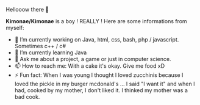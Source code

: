 Hellooow there 👋

**Kimonae/Kimonae** is a boy ! REALLY !
Here are some informations from myself:

- 🔭 I’m currently working on Java, html, css, bash, php / javascript. Sometimes c++ / c#
- 🌱 I’m currently learning Java
- 💬 Ask me about a project, a game or just in computer science.
- 📫 How to reach me: With a cake it's okay. Give me food xD
- ⚡ Fun fact: When I was young I thought I loved zucchinis because I loved the pickle in my burger mcdonald's ... I said "I want it" and when I had, cooked by my mother, I don't liked it. I thinked my mother was a bad cook.


